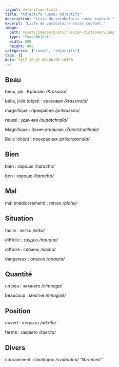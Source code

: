 ```yaml
---
layout: definition-lists
title: "Adjectifs russe: Adjectifs"
description: "Liste de vocabulaire russe courant."
excerpt: "Liste de vocabulaire russe courant."
image:
  path: assets/images/posts/russian-dictionary.png
  type: "ImageObject"
  width: 600
  height: 400
categories: ["russe", "adjectifs"]
tags: []
date: 2017-10-02 00:00:00 +0100
---
```


## Beau

beau, joli
: Красиво
*/Krassiva/*

belle, jolie (objet)
: красивая
*/krassivaïa/*

magnifique
: прекрасно
*/prikrassna/*

réussi
: удачная
*/oudatchnaïa/*

Magnifique
: Замечательная
*/Zamitchatilnaïa/*

Belle (objet)
: прекрасная
*/prikarassnaïa/*


## Bien

bien
: хорошо
*/haracho/*

bon
: хорошо
*/haracho/*


## Mal

mal (médiocrement)
: плохо
*/ploha/*


## Situation

facile
: легко
*/lihko/*

difficile
: трудно
*/troudna/*

difficile
: сложно
*/slojna/*

dangereux
: опасно
*/apasna/*


## Quantité

un peu
: немного
*/nimnoga/*

beaucoup
: многие
*/mnoguié/*


## Position

ouvert
: открыто
*/atkrîta/*

fermé
: закрыто
*/zakrîta/*


## Divers

couramment
: свободно
*/svabodna/ "librement"*
